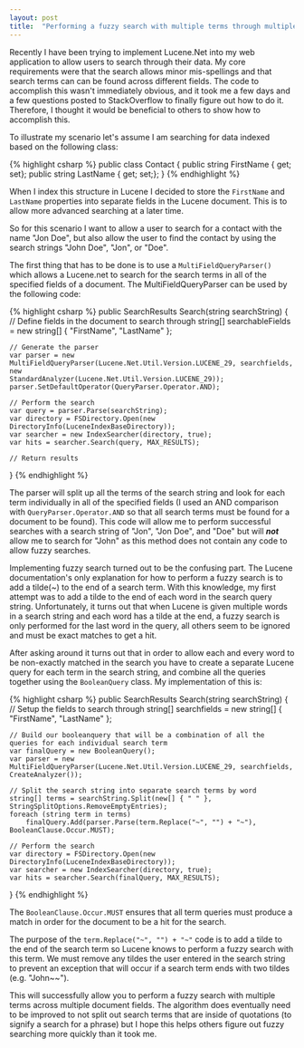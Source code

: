 ```yaml
---
layout: post
title:  "Performing a fuzzy search with multiple terms through multiple Lucene.Net document fields"
---
```


Recently I have been trying to implement Lucene.Net into my web application to allow users to search through their data.  My core requirements were that the search allows minor mis-spellings and that search terms can can be found across different fields.  The code to accomplish this wasn't immediately obvious, and it took me a few days and a few questions posted to StackOverflow to finally figure out how to do it.      Therefore, I thought it would be beneficial to others to show how to accomplish this.

To illustrate my scenario let's assume I am searching for data indexed based on the following class:

{% highlight csharp %}
public class Contact
{
    public string FirstName { get; set};
    public string LastName { get; set;};
}
{% endhighlight %}

When I index this structure in Lucene I decided to store the <code>FirstName</code> and <code>LastName</code> properties into separate fields in the Lucene document.  This is to allow more advanced searching at a later time.  

So for this scenario I want to allow a user to search for a contact with the name "Jon Doe", but also allow the user to find the contact by using the search strings "John Doe", "Jon", or "Doe".  

The first thing that has to be done is to use a <code>MultiFieldQueryParser()</code> which allows a Lucene.net to search for the search terms in all of the specified fields of a document.  The MultiFieldQueryParser can be used by the following code:

{% highlight csharp %}
public SearchResults Search(string searchString)
{
    // Define fields in the document to search through
    string[] searchableFields = new string[] { "FirstName", "LastName" };

    // Generate the parser
    var parser = new MultiFieldQueryParser(Lucene.Net.Util.Version.LUCENE_29, searchfields, new                                                 StandardAnalyzer(Lucene.Net.Util.Version.LUCENE_29));
    parser.SetDefaultOperator(QueryParser.Operator.AND);

    // Perform the search
    var query = parser.Parse(searchString);
    var directory = FSDirectory.Open(new DirectoryInfo(LuceneIndexBaseDirectory));
    var searcher = new IndexSearcher(directory, true);
    var hits = searcher.Search(query, MAX_RESULTS);

    // Return results
}
{% endhighlight %}

The parser will split up all the terms of the search string and look for each term individually in all of the specified fields (I used an AND comparison with <code>QueryParser.Operator.AND</code> so that all search terms must be found for a document to be found).  This code will allow me to perform successful searches with a search string of "Jon", "Jon Doe", and "Doe" but will <strong><em>not</em></strong> allow me to search for "John" as this method does not contain any code to allow fuzzy searches.

Implementing fuzzy search turned out to be the confusing part.  The Lucene documentation's only explanation for how to perform a fuzzy search is to add a tilde(~) to the end of a search term.  With this knowledge, my first attempt was to add a tilde to the end of each word in the search query string.  Unfortunately, it turns out that when Lucene is given multiple words in a search string and each word has a tilde at the end, a fuzzy search is only performed for the last word in the query, all others seem to be ignored and must be exact matches to get a hit.  

After asking around it turns out that in order to allow each and every word to be non-exactly matched in the search you have to create a separate Lucene query for each term in the search string, and combine all the queries together using the <code>BooleanQuery</code> class.  My implementation of this is:

{% highlight csharp %}
public SearchResults Search(string searchString)
{
    // Setup the fields to search through
    string[] searchfields = new string[] { "FirstName", "LastName" };

    // Build our booleanquery that will be a combination of all the queries for each individual search term
    var finalQuery = new BooleanQuery();
    var parser = new MultiFieldQueryParser(Lucene.Net.Util.Version.LUCENE_29, searchfields, CreateAnalyzer());

    // Split the search string into separate search terms by word
    string[] terms = searchString.Split(new[] { " " }, StringSplitOptions.RemoveEmptyEntries);
    foreach (string term in terms)
        finalQuery.Add(parser.Parse(term.Replace("~", "") + "~"), BooleanClause.Occur.MUST);

    // Perform the search
    var directory = FSDirectory.Open(new DirectoryInfo(LuceneIndexBaseDirectory));
    var searcher = new IndexSearcher(directory, true);
    var hits = searcher.Search(finalQuery, MAX_RESULTS);
}
{% endhighlight %}

The <code>BooleanClause.Occur.MUST</code> ensures that all term queries must produce a match in order for the document to be a hit for the search.  

The purpose of the <code>term.Replace("~", "") + "~"</code> code is to add a tilde to the end of the search term so Lucene knows to perform a fuzzy search with this term.  We must remove any tildes the user entered in the search string to prevent an exception that will occur if a search term ends with two tildes (e.g. "John~~").

This will successfully allow you to perform a fuzzy search with multiple terms across multiple document fields.  The algorithm does eventually need to be improved to not split out search terms that are inside of quotations (to signify a search for a phrase) but I hope this helps others figure out fuzzy searching more quickly than it took me.